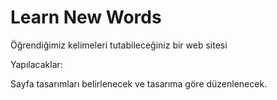 # Learn New Words

Öğrendiğimiz kelimeleri tutabileceğiniz bir web sitesi

Yapılacaklar:

Sayfa tasarımları belirlenecek ve tasarıma göre düzenlenecek.
